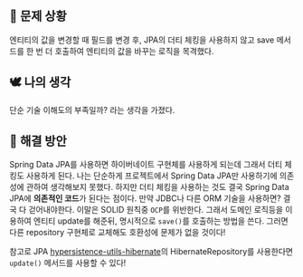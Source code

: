 ## 🤔 문제 상황
엔티티의 값을 변경할 때 필드를 변경 후, JPA의 더티 체킹을 사용하지 않고 save 메서드를 한 번 더 호출하여 엔티티의 값을 바꾸는 로직을 목격했다.
## 🕊️ 나의 생각
단순 기술 이해도의 부족일까? 라는 생각을 가졌다.
## 💫 해결 방안
Spring Data JPA를 사용하면 하이버네이트 구현체를 사용하게 되는데 그래서 더티 체킹도 사용하게 된다.
나는 단순하게 프로젝트에서 Spring Data JPA만 사용하기에 의존성에 관하여 생각해보지 못했다.
하지만 더티 체킹을 사용하는 것도 결국 Spring Data JPA에 **의존적인 코드**가 된다는 점이다.
만약 JDBC나 다른 ORM 기술을 사용하면? 결국 다 걷어내야한다. 이말은 SOLID 원칙중 `OCP`를 위반한다.
그래서 도메인 로직등을 이용하여 엔티티 update를 해준뒤, 명시적으로 `save()`를 호출하는 방법을 쓴다. 그러면 다른 repository 구현체로 교체해도 호환성에 문제가 없을 것이다!

참고로 JPA [hypersistence-utils-hibernate](https://github.com/vladmihalcea/hypersistence-utils)의 HibernateRepository를 사용한다면 `update()` 메서드를 사용할 수 있다!
